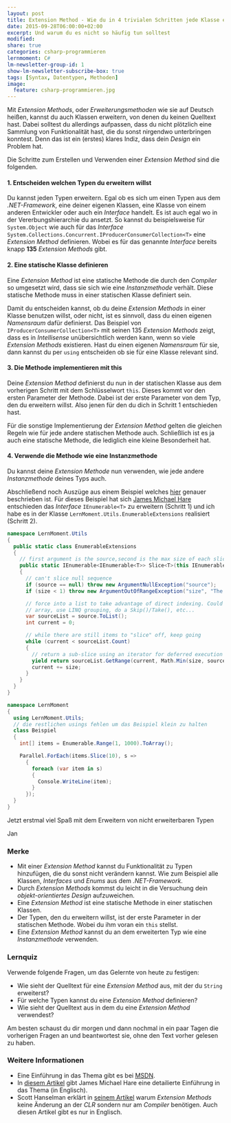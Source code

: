 ```yaml
---
layout: post
title: Extension Method - Wie du in 4 trivialen Schritten jede Klasse erweitern kannst
date: 2015-09-28T06:00:00+02:00
excerpt: Und warum du es nicht so häufig tun solltest
modified:
share: true
categories: csharp-programmieren
lernmoment: C#
lm-newsletter-group-id: 1
show-lm-newsletter-subscribe-box: true
tags: [Syntax, Datentypen, Methoden]
image:
  feature: csharp-programmieren.jpg
---
```


Mit *Extension Methods*, oder *Erweiterungsmethoden* wie sie auf Deutsch heißen, kannst du auch Klassen erweitern, von denen du keinen Quelltext hast. Dabei solltest du allerdings aufpassen, dass du nicht plötzlich eine Sammlung von Funktionalität hast, die du sonst nirgendwo unterbringen konntest. Denn das ist ein (erstes) klares Indiz, dass dein *Design* ein Problem hat.

Die Schritte zum Erstellen und Verwenden einer *Extension Method* sind die folgenden.

#### 1. Entscheiden welchen Typen du erweitern willst

Du kannst jeden Typen erweitern. Egal ob es sich um einen Typen aus dem *.NET-Framework*, eine deiner eigenen Klassen, eine Klasse von einem anderen Entwickler oder auch ein *Interface* handelt. Es ist auch egal wo in der Vererbungshierarchie du ansetzt. So kannst du beispielsweise für `System.Object` wie auch für das *Interface* `System.Collections.Concurrent.IProducerConsumerCollection<T>` eine *Extension Method* definieren. Wobei es für das genannte *Interface* bereits knapp **135** *Extension Methods* gibt.

#### 2. Eine statische Klasse definieren

Eine *Extension Method* ist eine statische Methode die durch den *Compiler* so umgesetzt wird, dass sie sich wie eine *Instanzmethode* verhält. Diese statische Methode muss in einer statischen Klasse definiert sein.

Damit du entscheiden kannst, ob du deine *Extension Methods* in einer Klasse benutzen willst, oder nicht, ist es sinnvoll, dass du einen eigenen *Namensraum* dafür definierst. Das Beispiel von `IProducerConsumerCollection<T>` mit seinen 135 *Extension Methods* zeigt, dass es in *Intellisense* unübersichtlich werden kann, wenn so viele *Extension Methods* existieren. Hast du einen eigenen *Namensraum* für sie, dann kannst du per `using` entscheiden ob sie für eine Klasse relevant sind.

#### 3. Die Methode implementieren mit this

Deine *Extension Method* definierst du nun in der statischen Klasse aus dem vorherigen Schritt mit dem Schlüsselwort `this`. Dieses kommt vor den ersten Parameter der Methode. Dabei ist der erste Parameter von dem Typ, den du erweitern willst. Also jenen für den du dich in Schritt 1 entschieden hast.

Für die sonstige Implementierung der *Extension Method* gelten die gleichen Regeln wie für jede andere statischen Methode auch. Schließlich ist es ja auch eine statische Methode, die lediglich eine kleine Besonderheit hat.

#### 4. Verwende die Methode wie eine Instanzmethode

Du kannst deine *Extension Methode* nun verwenden, wie jede andere *Instanzmethode* deines Typs auch.

Abschließend noch Auszüge aus einem Beispiel welches [hier](http://geekswithblogs.net/BlackRabbitCoder/BlackRabbitCoder/archive/2013/03/08/c.net-little-wonders-extension-methods-demystified.aspx) genauer beschrieben ist. Für dieses Beispiel hat sich [James Michael Hare](http://geekswithblogs.net/BlackRabbitCoder/Default.aspx) entschieden das *Interface* `IEnumerable<T>` zu erweitern (Schritt 1) und ich habe es in der Klasse `LernMoment.Utils.EnumerableExtensions` realisiert (Schritt 2).

```cs
namespace LernMoment.Utils
{
  public static class EnumerableExtensions
  {
    // first argument is the source,second is the max size of each slice
    public static IEnumerable<IEnumerable<T>> Slice<T>(this IEnumerable<T> source, int size)
    {
      // can't slice null sequence
      if (source == null) throw new ArgumentNullException("source");
      if (size < 1) throw new ArgumentOutOfRangeException("size", "The size must be positive.");

      // force into a list to take advantage of direct indexing. Could also force into an 
      // array, use LINQ grouping, do a Skip()/Take(), etc...
      var sourceList = source.ToList();
      int current = 0;

      // while there are still items to "slice" off, keep going
      while (current < sourceList.Count)
      {
        // return a sub-slice using an iterator for deferred execution
        yield return sourceList.GetRange(current, Math.Min(size, sourceList.Count - current));
        current += size;
      }
    }
  }
}

namespace LernMoment
{
  using LernMoment.Utils;
  // die restlichen usings fehlen um das Beispiel klein zu halten
  class Beispiel
  {
    int[] items = Enumerable.Range(1, 1000).ToArray();

    Parallel.ForEach(items.Slice(10), s =>
      {
        foreach (var item in s)
        {
          Console.WriteLine(item);
        }
      });
  }
}
```

Jetzt erstmal viel Spaß mit dem Erweitern von nicht erweiterbaren Typen

Jan

### Merke

-	Mit einer *Extension Method* kannst du Funktionalität zu Typen hinzufügen, die du sonst nicht verändern kannst. Wie zum Beispiel alle Klassen, *Interfaces* und *Enums* aus dem *.NET-Framework*.
-	Durch *Extension Methods* kommst du leicht in die Versuchung dein *objekt-orientiertes Design* aufzuweichen.
-	Eine *Extension Method* ist eine statische Methode in einer statischen Klassen.
-	Der Typen, den du erweitern willst, ist der erste Parameter in der statischen Methode. Wobei du ihm voran ein `this` stellst.
-	Eine *Extension Method* kannst du an dem erweiterten Typ wie eine *Instanzmethode* verwenden.

### Lernquiz 

Verwende folgende Fragen, um das Gelernte von heute zu festigen:

-	Wie sieht der Quelltext für eine *Extension Method* aus, mit der du `String` erweiterst?
-	Für welche Typen kannst du eine *Extension Method* definieren?
-	Wie sieht der Quelltext aus in dem du eine *Extension Method* verwendest?

Am besten schaust du dir morgen und dann nochmal in ein paar Tagen die vorherigen Fragen an und beantwortest sie, ohne den Text vorher gelesen zu haben.

### Weitere Informationen

-	Eine Einführung in das Thema gibt es bei [MSDN](https://msdn.microsoft.com/de-de/library/bb383977.aspx).
-	In [diesem Artikel](http://geekswithblogs.net/BlackRabbitCoder/BlackRabbitCoder/archive/2013/03/08/c.net-little-wonders-extension-methods-demystified.aspx) gibt James Michael Hare eine detailierte Einführung in das Thema (in Englisch).
-	Scott Hanselman erklärt in [seinem Artikel](http://www.hanselman.com/blog/HowDoExtensionMethodsWorkAndWhyWasANewCLRNotRequired.aspx) warum *Extension Methods* keine Änderung an der *CLR* sondern nur am *Compiler* benötigen. Auch diesen Artikel gibt es nur in Englisch.
